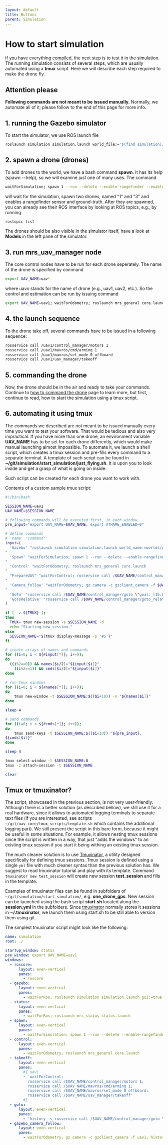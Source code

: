 ```yaml
---
layout: default
title: Buttons
parent: Simulation
---
```


# How to start simulation

If you have everything [compiled](how_to_compiled), the next step is to test it in the simulation.
The running simulation consists of several steps, which are usually automated using a **tmux** script.
Here we will describe each step required to make the drone fly.

## Attention please

**Following commands are not meant to be issued manually.**
Normally, we automate all of it; please follow to the end of this page for more info.

## 1. running the Gazebo simulator

To start the simulator, we use ROS launch file
```bash
roslaunch simulation simulation.launch world_file:='$(find simulation)/worlds/grass_plane.world' gui:=true
```

## 2. spawn a drone (drones)

To add drones to the world, we have a bash command **spawn**.
It has its help (spawn --help), so we will examine just one of many uses.
The command
```bash
waitForSimulation; spawn 1 --run --delete --enable-rangefinder --enable-ground-truth & spawn 3 --run --delete --enable-rangefinder --enable-ground-truth && fg

```
will wait for the simulation, spawn two drones, named "1" and "3" and enables a rangefinder sensor and ground-truth.
After they are spawned, you can already see their ROS interface by looking at ROS topics, e.g., by running
```bash
rostopic list
```
The drones should be also visible in the simulator itself, have a look at **Models** in the left pane of the simulator.

## 3. run mrs_uav_manager node

The core control nodes have to be run for each drone seperately. The name of the drone is specified by command
```bash
export UAV_NAME=uav*
```
where uavx stands for the name of drone (e.g., uav1, uav2, etc.). So the control and estimation can be run by issuing command
```bash
export UAV_NAME=uav1; waitForOdometry; roslaunch mrs_general core.launch 
```

## 4. the launch sequence

To the drone take off, several commands have to be issued in a following sequence:

```bash
rosservice call /uav1/control_manager/motors 1
rosservice call /uav1/mavros/cmd/arming 1
rosservice call /uav1/mavros/set_mode 0 offboard
rosservice call /uav1/uav_manager/takeoff
```

## 5. commanding the drone

Now, the drone should be in the air and ready to take your commands.
Continue to [how to command the drone](commanding_the_drone) page to learn more, but first, continue to read, how to start the simulation using a tmux script.

## 6. automating it using tmux

The commands we described are not meant to be issued manually every time you want to test your software.
That would be tedious and also very impractical.
If you have more than one drone, an environment variable **UAV_NAME** has to be set for each drone differently, which would make manual launching almost impossible.
To automate it, we launch a shell script, which creates a tmux session and pre-fills every command to a separate terminal.
A template of such script can be found in **~/git/simulation/start_simulation/just_flying.sh**.
It is upon you to look inside and get a grasp of what is going on inside.

Such script can be created for each drone you want to work with.

Contents of a custom sample tmux script:
```bash
#!/bin/bash

SESSION_NAME=uav1
UAV_NAME=$SESSION_NAME

# following commands will be executed first, in each window
pre_input="export UAV_NAME=$UAV_NAME; export ATHAME_ENABLED=0"

# define commands
# 'name' 'command'
input=(
  'Gazebo' "roslaunch simulation simulation.launch world_name:=worlds/grass_plane.world gui:=true
"
  'Spawn' "waitForSimulation; spawn 1 --run --delete --enable-rangefinder --enable-ground-truth
"
  'Control' "waitForOdometry; roslaunch mrs_general core.launch
"
  "PrepareUAV" "waitForControl; rosservice call /$UAV_NAME/control_manager/motors 1; rosservice call /$UAV_NAME/mavros/cmd/arming 1; rosservice call /$UAV_NAME/mavros/set_mode 0 offboard; rosservice call /$UAV_NAME/uav_manager/takeoff;
"
  'Camera_follow' "waitForOdometry; gz camera -c gzclient_camera -f $UAV_NAME
"
  'GoTo' "rosservice call /$UAV_NAME/control_manager/goto \"goal: [15.0, 15.0, 2.0, 0.0]\""
  'GoToRelative' "rosservice call /$UAV_NAME/control_manager/goto_relative \"goal: [5.0, 5.0, 1.0, 3.14]\""
)

if [ -z ${TMUX} ];
then
  TMUX= tmux new-session -s $SESSION_NAME -d
  echo "Starting new session."
else
  SESSION_NAME="$(tmux display-message -p '#S')"
fi

# create arrays of names and commands
for ((i=0; i < ${#input[*]}; i++));
do
  ((i%2==0)) && names[$i/2]="${input[$i]}" 
	((i%2==1)) && cmds[$i/2]="${input[$i]}"
done

# run tmux windows
for ((i=0; i < ${#names[*]}; i++));
do
	tmux new-window -t $SESSION_NAME:$(($i+10)) -n "${names[$i]}"
done

sleep 4

# send commands
for ((i=0; i < ${#cmds[*]}; i++));
do
	tmux send-keys -t $SESSION_NAME:$(($i+10)) "${pre_input};
${cmds[$i]}"
done

sleep 4

tmux select-window -t $SESSION_NAME:0
tmux -2 attach-session -t $SESSION_NAME

clear
```

## Tmux or tmuxinator?

The script, showcased in the previous section, is not very user-friendly.
Although there is a better solution (as described bellow), we still use it for a real hardware, since it allows to automated logging terminals to separate text files (if you are interested, see scripts `~/git/uav_core/tmux_scripts/template.sh` which contains the additional logging part).
We still present the script in this bare form, because it might be useful in some situations.
For example, it allows nesting tmux sessions since the script is written in a way, that just "adds the windows" to an existing tmux session if you start it being withing an existing tmux session.

The much cleaner solution is to use [Tmuxinator](https://github.com/tmuxinator/tmuxinator), a utility designed specifically for defining tmux sessions.
Tmux session is defined using a single `yml` file with much cleaner syntax than the previous solution has.
We suggest to read tmuxinator tutorial and play with its template.
Command `tmuxinator new test_session` will create new session **test_session** and fills in the template.

Examples of tmuxinator files can be found in subfolders of `~/git/simulation/start_simulation/`, e.g. **one_drone_gps**.
New session can be launched using the bash script **start.sh** located along the **session.yml** in the subfolders.
Since [tmuxinator](https://github.com/tmuxinator/tmuxinator) normally stores it sessions in **~/.tmuxinator**, we launch them using start.sh to be still able to version them using git.

The simplest tmuxinator script might look like the following:

```yaml
name: simulation
root: ./

startup_window: status
pre_window: export UAV_NAME=uav1
windows:
  - roscore:
      layout: even-vertical
      panes:
        - roscore
  - gazebo:
      layout: even-vertical
      panes:
        - waitForRos; roslaunch simulation simulation.launch gui:=true
  - status:
      layout: even-vertical
      panes:
        - waitForRos; roslaunch mrs_status status.launch
  - spawn:
      layout: even-vertical
      panes:
        - waitForSimulation; spawn 1 --run --delete --enable-rangefinder --enable-ground-truth
  - control:
      layout: even-vertical
      panes:
        - waitForOdometry; roslaunch mrs_general core.launch
  - takeoff:
      layout: even-vertical
      panes:
        #{ uav1
        - 'waitForControl;
          rosservice call /$UAV_NAME/control_manager/motors 1;
          rosservice call /$UAV_NAME/mavros/cmd/arming 1;
          rosservice call /$UAV_NAME/mavros/set_mode 0 offboard;
          rosservice call /$UAV_NAME/uav_manager/takeoff'
        #}
  - goto:
      layout: even-vertical
      panes:
        - 'history -s rosservice call /$UAV_NAME/control_manager/goto \"goal: \[0.0, 10.0, 1.5, 0.0\]\"'
  - gazebo_camera_follow:
      layout: even-vertical
      panes:
        - waitForOdometry; gz camera -c gzclient_camera -f uav1; history -s gz camera -c gzclient_camera -f uav1
```
